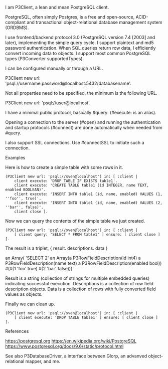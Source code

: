 I am P3Client, a lean and mean PostgreSQL client.

PostgreSQL, often simply Postgres, is a free and open-source, ACID-compliant and transactional object-relational database management system (ORDBMS).

I use frontend/backend protocol 3.0 (PostgreSQL version 7.4 [2003] and later), implementing the simple query cycle. I support plaintext and md5 password authentication. When SQL queries return row data, I efficiently convert incoming data to objects. I support most common PostgreSQL types (P3Converter supportedTypes).

I can be configured manually or through a URL.

  P3Client new url: 'psql://username:password@localhost:5432/databasename'.

Not all properties need to be specified, the minimum is the following URL.

  P3Client new url: 'psql://user@localhost'.

I have a minimal public protocol, basically #query: (#execute: is an alias).

Opening a connection to the server (#open) and running the authentication and startup protocols (#connect) are done automatically when needed from #query.

I also support SSL connections. Use #connectSSL to initiate such a connection.


Examples 

Here is how to create a simple table with some rows in it.

	(P3Client new url: 'psql://sven@localhost') in: [ :client |
		client execute: 'DROP TABLE IF EXISTS table1'.
		client execute: 'CREATE TABLE table1 (id INTEGER, name TEXT, enabled BOOLEAN)'.
		client execute: 'INSERT INTO table1 (id, name, enabled) VALUES (1, ''foo'', true)'.
		client execute: 'INSERT INTO table1 (id, name, enabled) VALUES (2, ''bar'', false)'.
		client close ].
	
Now we can query the contents of the simple table we just created.

	(P3Client new url: 'psql://sven@localhost') in: [ :client |
		[ client query: 'SELECT * FROM table1' ] ensure: [ client close ] ].

The result is a triplet, { result. descriptions. data }

  an Array(
    'SELECT 2' 
    an Array(a P3RowFieldDescription(id int4) a P3RowFieldDescription(name text) a P3RowFieldDescription(enabled bool)) 
    #(#(1 'foo' true) #(2 'bar' false)))

Result is a string (collection of strings for multiple embedded queries) indicating successful execution.
Descriptions is a collection of row field description objects.
Data is a collection of rows with fully converted field values as objects.

Finally we can clean up.

	(P3Client new url: 'psql://sven@localhost') in: [ :client |
		[ client execute: 'DROP TABLE table1' ] ensure: [ client close ] ].


References 

  https://postgresql.org
  https://en.wikipedia.org/wiki/PostgreSQL
  https://www.postgresql.org/docs/9.6/static/protocol.html


See also P3DatabaseDriver, a interface between Glorp, an advanved object-relational mapper, and me.
